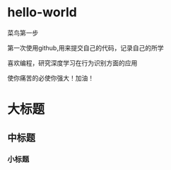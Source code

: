 # hello-world

菜鸟第一步

第一次使用github,用来提交自己的代码，记录自己的所学

喜欢编程，研究深度学习在行为识别方面的应用

使你痛苦的必使你强大！加油！

大标题
================
中标题
----------------
### 小标题
